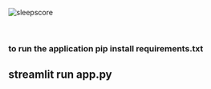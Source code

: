 ![sleepscore](https://github.com/user-attachments/assets/4fbd496c-c041-4e57-9ee2-418c9eac6dc8)

﻿
### to run the application  pip install requirements.txt  
## streamlit run app.py
